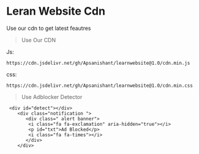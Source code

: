 # Leran Website Cdn

Use our cdn to get latest feautres

>Use Our CDN

Js:
```
https://cdn.jsdelivr.net/gh/Apsanishant/learnwebsite@1.0/cdn.min.js
```
css:
```
https://cdn.jsdelivr.net/gh/Apsanishant/learnwebsite@1.0/cdn.min.css
```

>Use Adblocker Detector
```
 <div id="detect"></div>
    <div class="notification ">
       <div class=" alert banner">
        <i class="fa fa-exclamation" aria-hidden="true"></i>
        <p id="txt">Ad Blocked</p>
        <i class="fa fa-times"></i>
       </div>
    </div>
```
